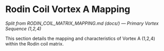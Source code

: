 # Rodin Coil Vortex A Mapping

*Split from RODIN_COIL_MATRIX_MAPPING.md (docs/) — Primary Vortex Sequence (1,2,4)*

This section details the mapping and characteristics of Vortex A (1,2,4) within the Rodin coil matrix.

<!-- (Insert relevant content from the original file's Vortex A section here) --> 